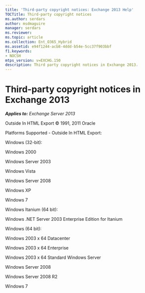 ```yaml
---
title: 'Third-party copyright notices: Exchange 2013 Help'
TOCTitle: Third-party copyright notices
ms.author: serdars
author: msdmaguire
manager: serdars
ms.reviewer: 
ms.topic: article
ms.collection: Ent_O365_Hybrid
ms.assetid: e94f1244-acb8-4ddd-b54e-5cc37f903bbf
f1.keywords:
- NOCSH
mtps_version: v=EXCHG.150
description: Third party copyright notices in Exchange 2013.
---
```


# Third-party copyright notices in Exchange 2013

_**Applies to:** Exchange Server 2013_

Outside In HTML Export © 1991, 2011 Oracle

Platforms Supported - Outside In HTML Export:

Windows (32-bit):

Windows 2000

Windows Server 2003

Windows Vista

Windows Server 2008

Windows XP

Windows 7

Windows Itanium (64 bit):

Windows .NET Server 2003 Enterprise Edition for Itanium

Windows (64 bit):

Windows 2003 x 64 Datacenter

Windows 2003 x 64 Enterprise

Windows 2003 x 64 Standard Windows Server

Windows Server 2008

Windows Server 2008 R2

Windows 7
